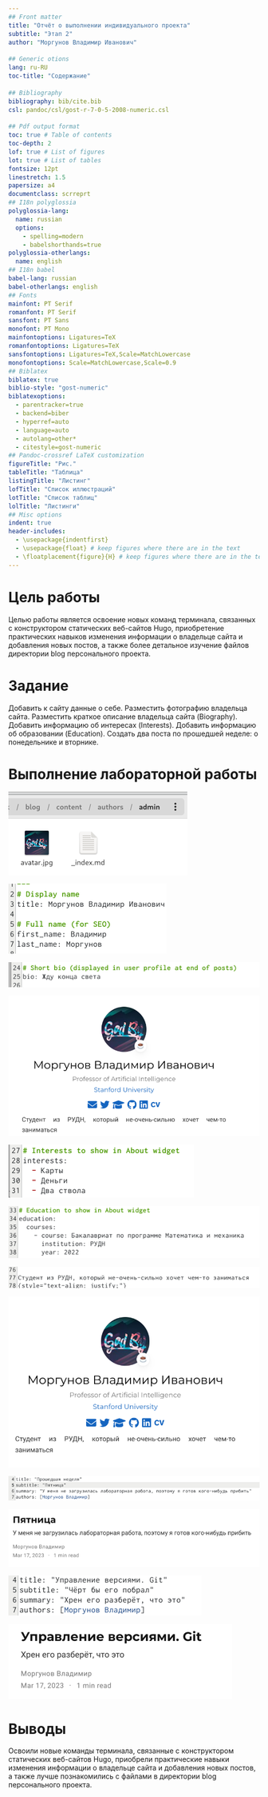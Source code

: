 ```yaml
---
## Front matter
title: "Отчёт о выполнении индивидуального проекта"
subtitle: "Этап 2"
author: "Моргунов Владимир Иванович"

## Generic otions
lang: ru-RU
toc-title: "Содержание"

## Bibliography
bibliography: bib/cite.bib
csl: pandoc/csl/gost-r-7-0-5-2008-numeric.csl

## Pdf output format
toc: true # Table of contents
toc-depth: 2
lof: true # List of figures
lot: true # List of tables
fontsize: 12pt
linestretch: 1.5
papersize: a4
documentclass: scrreprt
## I18n polyglossia
polyglossia-lang:
  name: russian
  options:
	- spelling=modern
	- babelshorthands=true
polyglossia-otherlangs:
  name: english
## I18n babel
babel-lang: russian
babel-otherlangs: english
## Fonts
mainfont: PT Serif
romanfont: PT Serif
sansfont: PT Sans
monofont: PT Mono
mainfontoptions: Ligatures=TeX
romanfontoptions: Ligatures=TeX
sansfontoptions: Ligatures=TeX,Scale=MatchLowercase
monofontoptions: Scale=MatchLowercase,Scale=0.9
## Biblatex
biblatex: true
biblio-style: "gost-numeric"
biblatexoptions:
  - parentracker=true
  - backend=biber
  - hyperref=auto
  - language=auto
  - autolang=other*
  - citestyle=gost-numeric
## Pandoc-crossref LaTeX customization
figureTitle: "Рис."
tableTitle: "Таблица"
listingTitle: "Листинг"
lofTitle: "Список иллюстраций"
lotTitle: "Список таблиц"
lolTitle: "Листинги"
## Misc options
indent: true
header-includes:
  - \usepackage{indentfirst}
  - \usepackage{float} # keep figures where there are in the text
  - \floatplacement{figure}{H} # keep figures where there are in the text
---
```


# Цель работы

Целью работы является освоение новых команд терминала, связанных с конструктором статических веб-сайтов Hugo, приобретение практических навыков изменения информации о владельце сайта и добавления новых постов, а также более детальное изучение файлов директории blog персонального проекта.

# Задание

Добавить к сайту данные о себе. Разместить фотографию владельца сайта. Разместить краткое описание владельца сайта (Biography). Добавить информацию об интересах (Interests). Добавить информацию об образовании (Education). Создать два поста по прошедшей неделе: о понедельнике и вторнике.

# Выполнение лабораторной работы

![Разместили фотографию владельца сайта](image/1.png)

![Указали имя владельца сайта в файле Markdown, путь которого ~/work/blog/content/authors/admin](image/2.png)

![Разместили краткое описание владельца сайта](image/3.png)

![Краткое описание владельца сайта отображается в конце постов](image/4.png)

![Добавили информацию об интересах](image/5.png)

![Добавили информацию об образовании](image/6.png)

![В конце файла записали полную информацию о владельце сайта](image/7.png)

![С помощью команды ~/bin/hugo server получили ссылку на сайт и проверили, как на нём отобразилась информация](image/8.png)

![С помощью команды ~/bin/hugo new post/last_week создали пост о прошедшей неделе "Пятница"](image/9.png)

![Посмотрели, как пост отображается, когда открываешь его по ссылке из главного сайта](image/10.png)

![Создали пост о прошедшей неделе "Git"](image/11.png)

![Посмотрели, как пост отображается на главной странице](image/12.png)

# Выводы

Освоили новые команды терминала, связанные с конструктором статических веб-сайтов Hugo, приобрели практические навыки изменения информации о владельце сайта и добавления новых постов, а также лучше познакомились с файлами в директории blog персонального проекта.

